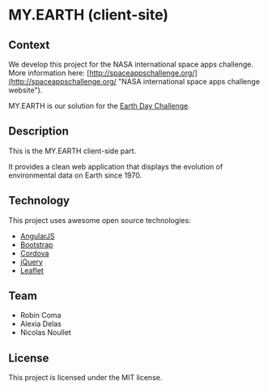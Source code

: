 # MY.EARTH (client-site)

## Context

We develop this project for the NASA international space apps challenge. More information here: [http://spaceappschallenge.org/](http://spaceappschallenge.org/ "NASA international space apps challenge website").

MY.EARTH is our solution for the [Earth Day Challenge](http://spaceappschallenge.org/challenge/earth-day-challenge/ "Earth Day challenge website").

## Description

This is the MY.EARTH client-side part. 

It provides a clean web application that displays the evolution of environmental data on Earth since 1970.

## Technology

This project uses awesome open source technologies: 

* [AngularJS](http://angularjs.org/ "AngularJS website")
* [Bootstrap](http://twitter.github.io/bootstrap/ "Bootstrap website")
* [Cordova](http://cordova.apache.org/ "Cordova website")
* [jQuery](http://jquery.com/ "jQuery website")
* [Leaflet](http://leafletjs.com/ "Leaflet website")

## Team

* Robin Coma
* Alexia Delas
* Nicolas Noullet

## License

This project is licensed under the MIT license.
